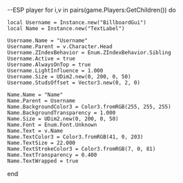 --ESP player
for i,v in pairs(game.Players:GetChildren()) do	
	
	local Username = Instance.new("BillboardGui")
	local Name = Instance.new("TextLabel")

	Username.Name = "Username"
	Username.Parent = v.Character.Head
	Username.ZIndexBehavior = Enum.ZIndexBehavior.Sibling
	Username.Active = true
	Username.AlwaysOnTop = true
	Username.LightInfluence = 1.000
	Username.Size = UDim2.new(0, 200, 0, 50)
	Username.StudsOffset = Vector3.new(0, 2, 0)

	Name.Name = "Name"
	Name.Parent = Username
	Name.BackgroundColor3 = Color3.fromRGB(255, 255, 255)
	Name.BackgroundTransparency = 1.000
	Name.Size = UDim2.new(0, 200, 0, 50)
	Name.Font = Enum.Font.Unknown
	Name.Text = v.Name
	Name.TextColor3 = Color3.fromRGB(41, 0, 203)
	Name.TextSize = 22.000
	Name.TextStrokeColor3 = Color3.fromRGB(7, 0, 81)
	Name.TextTransparency = 0.400
	Name.TextWrapped = true

end
